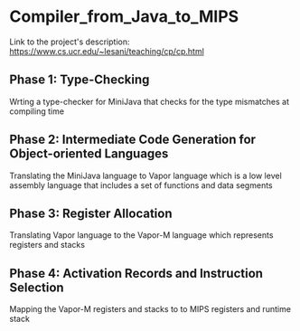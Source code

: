 # Compiler_from_Java_to_MIPS

Link to the project's description: https://www.cs.ucr.edu/~lesani/teaching/cp/cp.html

## Phase 1: Type-Checking
Wrting a type-checker for MiniJava that checks for the type mismatches at compiling time

## Phase 2: Intermediate Code Generation for Object-oriented Languages
Translating the MiniJava language to Vapor language which is a low level assembly language that includes a set of functions and data segments

## Phase 3: Register Allocation
Translating Vapor language to the Vapor-M language which represents registers and stacks

## Phase 4: Activation Records and Instruction Selection
Mapping the Vapor-M registers and stacks to to MIPS registers and runtime stack
